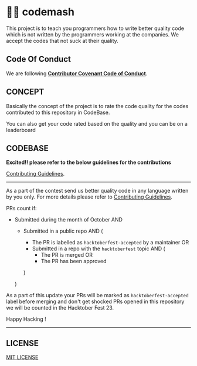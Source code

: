 # :male_detective: codemash

This project is to teach you programmers how to write better quality code which is not written by the programmers working at the companies. We accept the codes that not suck at their quality.

## Code Of Conduct

We are following [**Contributor Covenant Code of Conduct**](.github/CODE_OF_CONDUCT.md).

## CONCEPT

Basically the concept of the project is to rate the code quality for the codes contributed to this repository in CodeBase.

You can also get your code rated based on the quality and you can be on a leaderboard

## CODEBASE

**Excited!! please refer to the below guidelines for the contributions**

[Contributing Guidelines](.github/CONTRIBUTING.md).

***

As a part of the contest send us better quality code in any language written by you only. For more details please refer to [Contributing Guidelines](.github/CONTRIBUTING.md).

PRs count if:

* Submitted during the month of October AND
  * Submitted in a public repo AND (
    * The PR is labelled as `hacktoberfest-accepted` by a maintainer
    OR
    * Submitted in a repo with the `hacktoberfest` topic AND (
      * The PR is merged
      OR
      * The PR has been approved

    )
  
  )

As a part of this update your PRs will be marked as `hacktoberfest-accepted` label before merging and don't get shocked PRs opened in this repository we will be counted in the Hacktober Fest 23.

Happy Hacking !

***

## LICENSE

[MIT LICENSE](LICENSE)
